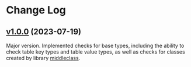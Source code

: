 # Change Log

## [v1.0.0](https://github.com/thewizardplusplus/luatypechecks/tree/v1.0.0) (2023-07-19)

Major version. Implemented checks for base types, including the ability to check table key types and table value types, as well as checks for classes created by library [middleclass](https://github.com/kikito/middleclass).

